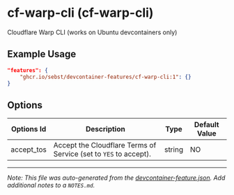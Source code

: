 
# cf-warp-cli (cf-warp-cli)

Cloudflare Warp CLI (works on Ubuntu devcontainers only)

## Example Usage

```json
"features": {
    "ghcr.io/sebst/devcontainer-features/cf-warp-cli:1": {}
}
```

## Options

| Options Id | Description | Type | Default Value |
|-----|-----|-----|-----|
| accept_tos | Accept the Cloudflare Terms of Service (set to `YES` to accept). | string | NO |



---

_Note: This file was auto-generated from the [devcontainer-feature.json](https://github.com/sebst/devcontainer-features/blob/main/features/cf-warp-cli/devcontainer-feature.json).  Add additional notes to a `NOTES.md`._

